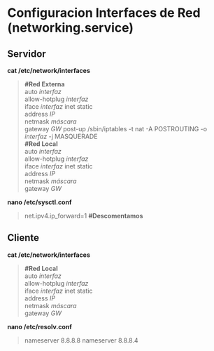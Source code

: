 # Configuracion Interfaces de Red (networking.service)
## Servidor
**cat /etc/network/interfaces**  
> **#Red Externa**  
auto *interfaz*  
allow-hotplug *interfaz*  
iface *interfaz* inet static  
address *IP*  
netmask *máscara*  
gateway *GW* 
post-up /sbin/iptables -t nat -A POSTROUTING -o *interfaz* -j MASQUERADE  
**#Red Local**  
auto *interfaz*  
allow-hotplug *interfaz*  
iface *interfaz* inet static  
address *IP*  
netmask *máscara*  
gateway *GW*

**nano /etc/sysctl.conf**
> net.ipv4.ip_forward=1 **#Descomentamos**
## Cliente  
**cat /etc/network/interfaces**  
> **#Red Local**  
auto *interfaz*  
allow-hotplug *interfaz*  
iface *interfaz* inet static  
address *IP*  
netmask *máscara*  
gateway *GW*

**nano /etc/resolv.conf**
> nameserver 8.8.8.8
nameserver 8.8.8.4
